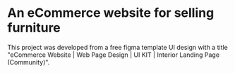 # An eCommerce website for selling furniture

This project was developed from a free figma template UI design with a title "eCommerce Website | Web Page Design | UI KIT | Interior Landing Page (Community)".